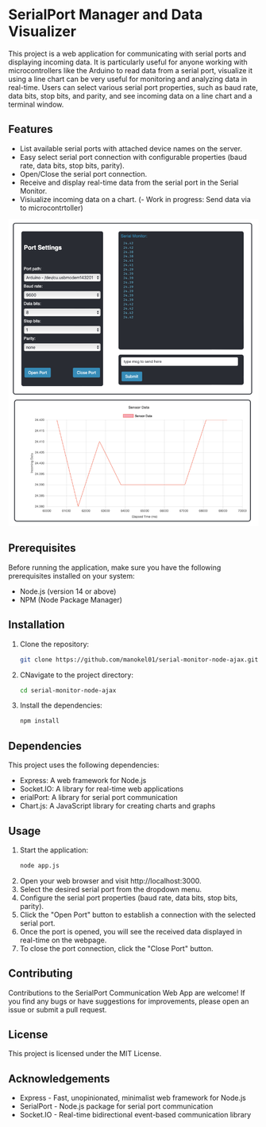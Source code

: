 # SerialPort Manager and Data Visualizer

This project is a web application for communicating with serial ports and displaying incoming data. It is particularly useful for anyone working with microcontrollers like the Arduino to read data from a serial port, visualize it using a line chart can be very useful for monitoring and analyzing data in real-time. Users can select various serial port properties, such as baud rate, data bits, stop bits, and parity, and see incoming data on a line chart and a terminal window.

## Features

- List available serial ports with attached device names on the server.
- Easy select serial port connection with configurable properties (baud rate, data bits, stop bits, parity).
- Open/Close the serial port connection.
- Receive and display real-time data from the serial port in the Serial Monitor.
- Visiualize incoming data on a chart.
(- Work in progress: Send data via to microcontrtoller)

![UI-imahe](serialport-manager-ui.png)



## Prerequisites

Before running the application, make sure you have the following prerequisites installed on your system:

- Node.js (version 14 or above)
- NPM (Node Package Manager)

## Installation

1. Clone the repository:

   ```bash
   git clone https://github.com/manokel01/serial-monitor-node-ajax.git
    ```

2. CNavigate to the project directory:

   ```bash
   cd serial-monitor-node-ajax
    ```
3. Install the dependencies:
   ```bash
   npm install
    ```

## Dependencies

This project uses the following dependencies:

- Express: A web framework for Node.js
- Socket.IO: A library for real-time web applications
- erialPort: A library for serial port communication
- Chart.js: A JavaScript library for creating charts and graphs

## Usage

1. Start the application:
   ```bash
   node app.js
   ```
2. Open your web browser and visit http://localhost:3000.
3. Select the desired serial port from the dropdown menu.
4. Configure the serial port properties (baud rate, data bits, stop bits, parity).
5. Click the "Open Port" button to establish a connection with the selected serial port.
6. Once the port is opened, you will see the received data displayed in real-time on the webpage.
7. To close the port connection, click the "Close Port" button.

## Contributing

Contributions to the SerialPort Communication Web App are welcome! If you find any bugs or have suggestions for improvements, please open an issue or submit a pull request.

## License

This project is licensed under the MIT License.

## Acknowledgements

- Express - Fast, unopinionated, minimalist web framework for Node.js
- SerialPort - Node.js package for serial port communication
- Socket.IO - Real-time bidirectional event-based communication library